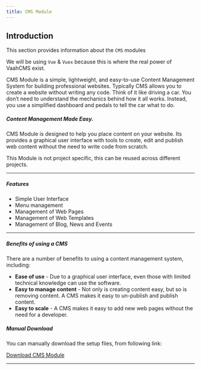 ```yaml
---
title: CMS Module
---
```

## Introduction

This section provides information about the `CMS` modules

We will be using `Vue` & `Vuex` because this is where the real power of VaahCMS exist.

CMS Module is a simple, lightweight, and easy-to-use Content Management System for building professional websites. Typically CMS allows you to create a website without writing any code. Think of it like driving a car. You don’t need to understand the mechanics behind how it all works. Instead, you use a simplified dashboard and pedals to tell the car what to do.



##### Content Management Made Easy.

CMS Module is designed to help you place content on your website. Its provides a graphical user interface with tools to create, edit and publish web content without the need to write code from scratch.

This Module is not project specific, this can be reused across different projects.

------



##### Features

- Simple User Interface
- Menu management
- Management of Web Pages
- Management of Web Templates
- Management of Blog, News and Events

------



##### Benefits of using a CMS

There are a number of benefits to using a content management system, including:

- **Ease of use** - Due to a graphical user interface, even those with limited technical knowledge can use the software.
- **Easy to manage content** - Not only is creating content easy, but so is removing content. A CMS makes it easy to un-publish and publish content.
- **Easy to scale** - A CMS makes it easy to add new web pages without the need for a developer.



##### Manual Download

You can manually download the setup files, from following link:

[Download CMS Module](https://github.com/webreinvent/vaahcms-module-cms/archive/master.zip)

------
